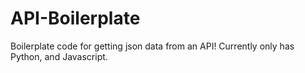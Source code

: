 # API-Boilerplate
Boilerplate code for getting json data from an API! Currently only has Python, and Javascript.
